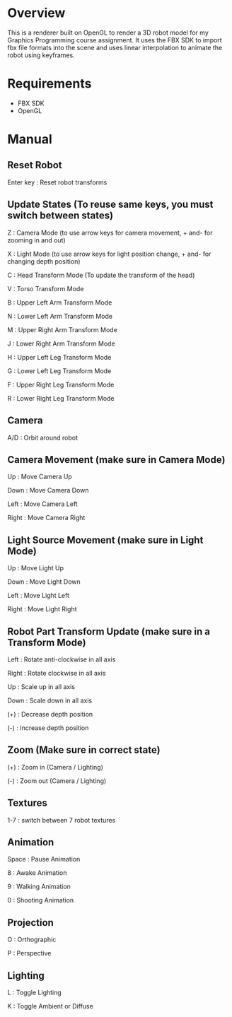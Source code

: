 # Overview
This is a renderer built on OpenGL to render a 3D robot model for my Graphics Programming course assignment. It uses the FBX SDK to import fbx file formats into the scene and uses linear interpolation to animate the robot using keyframes.

# Requirements
- FBX SDK
- OpenGL

# Manual
 ## Reset Robot
 Enter key : Reset robot transforms
 
 ## Update States (To reuse same keys, you must switch between states)
 Z : Camera Mode (to use arrow keys for camera movement, + and- for zooming in and out)
 
 X : Light Mode (to use arrow keys for light position change, + and- for changing depth position)
 
 C : Head Transform Mode (To update the transform of the head)
 
 V : Torso Transform Mode
 
 B : Upper Left Arm Transform Mode
 
 N : Lower Left Arm Transform Mode
 
 M : Upper Right Arm Transform Mode
 
 J : Lower Right Arm Transform Mode
 
 H : Upper Left Leg Transform Mode
 
 G : Lower Left Leg Transform Mode
 
 F : Upper Right Leg Transform Mode
 
 R : Lower Right Leg Transform Mode
 
 ## Camera
 A/D : Orbit around robot
 
 ## Camera Movement (make sure in Camera Mode)
 Up : Move Camera Up
 
 Down : Move Camera Down
 
 Left : Move Camera Left
 
 Right : Move Camera Right
 
 ## Light Source Movement (make sure in Light Mode)
 Up : Move Light Up
 
 Down : Move Light Down
 
 Left : Move Light Left
 
 Right : Move Light Right
 
## Robot Part Transform Update (make sure in a Transform Mode)
 Left : Rotate anti-clockwise in all axis
 
 Right : Rotate clockwise in all axis
 
 Up : Scale up in all axis
 
 Down : Scale down in all axis
 
 (+) : Decrease depth position
 
 (-) : Increase depth position
 
 ## Zoom (Make sure in correct state)
 (+) : Zoom in (Camera / Lighting)
 
 (-) : Zoom out (Camera / Lighting)
 
 ## Textures
 1-7 : switch between 7 robot textures
 
 ## Animation
 Space : Pause Animation
 
 8 : Awake Animation
 
 9 : Walking Animation
 
 0 : Shooting Animation
 
 ## Projection
 O : Orthographic
 
 P : Perspective
 
 ## Lighting
 L : Toggle Lighting
 
 K : Toggle Ambient or Diffuse
 


